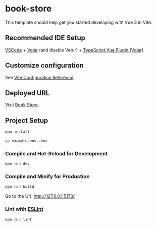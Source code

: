 # book-store

This template should help get you started developing with Vue 3 in Vite.

## Recommended IDE Setup

[VSCode](https://code.visualstudio.com/) + [Volar](https://marketplace.visualstudio.com/items?itemName=Vue.volar) (and disable Vetur) + [TypeScript Vue Plugin (Volar)](https://marketplace.visualstudio.com/items?itemName=Vue.vscode-typescript-vue-plugin).

## Customize configuration

See [Vite Configuration Reference](https://vitejs.dev/config/).

## Deployed URL

Visit [Book Store](https://hafiz-book-store.vercel.app/)

## Project Setup

```sh
npm install
```

```sh
cp example.env .env
```

### Compile and Hot-Reload for Development

```sh
npm run dev
```

### Compile and Minify for Production

```sh
npm run build
```

Go to the Url: http://127.0.0.1:5173/

### Lint with [ESLint](https://eslint.org/)

```sh
npm run lint
```
